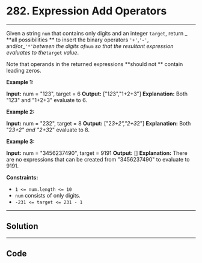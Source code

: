# 282. Expression Add Operators

---

Given a string `num` that contains only digits and an integer `target`, return _ **all possibilities ** to insert the binary operators _`'+'`_,_`'-'`_, and/or_`'*'`_between the digits of_`num` _so that the resultant expression evaluates to the_`target` _value_.

Note that operands in the returned expressions **should not ** contain leading zeros.

 

**Example 1:**


**Input:** num = "123", target = 6
**Output:** ["1*2*3","1+2+3"]
**Explanation:** Both "1*2*3" and "1+2+3" evaluate to 6.


**Example 2:**


**Input:** num = "232", target = 8
**Output:** ["2*3+2","2+3*2"]
**Explanation:** Both "2*3+2" and "2+3*2" evaluate to 8.


**Example 3:**


**Input:** num = "3456237490", target = 9191
**Output:** []
**Explanation:** There are no expressions that can be created from "3456237490" to evaluate to 9191.


 

**Constraints:**

  * `1 <= num.length <= 10`
  * `num` consists of only digits.
  * `-231 <= target <= 231 - 1`

---

## Solution



---

## Code
```python


```